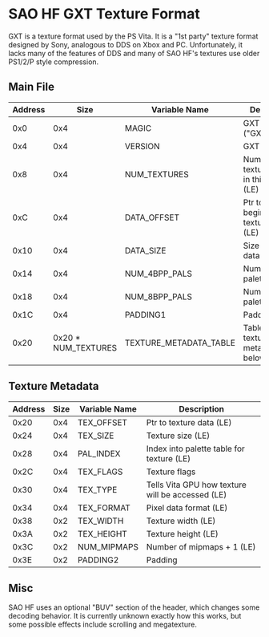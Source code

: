 # SAO HF GXT Texture Format

GXT is a texture format used by the PS Vita.  It is a "1st party" texture format designed by Sony, analogous to DDS on Xbox and PC.  Unfortunately, it lacks many of the features of DDS and many of SAO HF's textures use older PS1/2/P style compression.
## Main File
| Address | Size | Variable Name | Description
|--|--|--|--|
0x0 | 0x4 | MAGIC | GXT Magic ("GXT\u0000")
0x4 | 0x4 | VERSION | GXT Version
0x8 | 0x4 | NUM_TEXTURES | Number of textures stored in this GXT (LE)
0xC | 0x4 | DATA_OFFSET | Ptr to beginning of texture data (LE)
0x10 | 0x4 | DATA_SIZE | Size of texture data (LE)
0x14 | 0x4 | NUM_4BPP_PALS | Number 4BPP palettes (LE)
0x18 | 0x4 | NUM_8BPP_PALS | Number 8BPP palettes (LE)
0x1C | 0x4 | PADDING1 | Padding
0x20 | 0x20 * NUM_TEXTURES | TEXTURE_METADATA_TABLE | Table of texture metadata, see below

## Texture Metadata
| Address | Size | Variable Name | Description
|--|--|--|--|
0x20 | 0x4 | TEX_OFFSET | Ptr to texture data (LE)
0x24 | 0x4 | TEX_SIZE | Texture size (LE)
0x28 | 0x4 | PAL_INDEX | Index into palette table for texture (LE)
0x2C | 0x4 | TEX_FLAGS | Texture flags
0x30 | 0x4 | TEX_TYPE | Tells Vita GPU how texture will be accessed (LE)
0x34 | 0x4 | TEX_FORMAT | Pixel data format (LE)
0x38 | 0x2 | TEX_WIDTH | Texture width (LE)
0x3A | 0x2 | TEX_HEIGHT | Texture height (LE)
0x3C | 0x2 | NUM_MIPMAPS | Number of mipmaps + 1 (LE)
0x3E | 0x2 | PADDING2 | Padding

## Misc

SAO HF uses an optional "BUV" section of the header, which changes some decoding behavior.  It is currently unknown exactly how this works, but some possible effects include scrolling and megatexture.
